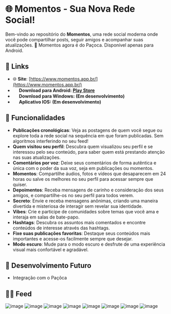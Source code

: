 # 🌐 **Momentos** - Sua Nova Rede Social!

Bem-vindo ao repositório do **Momentos**, uma rede social moderna onde você pode compartilhar posts, seguir amigos e acompanhar suas atualizações. 🚀 Momentos agora é do Paçoca.
Disponível apenas para Android.


## 🔗 **Links**
- 🌐 **Site**: [https://www.momentos.app.br/](https://www.momentos.app.br/)
- <img height="15px" src="https://cdn.jsdelivr.net/gh/devicons/devicon@latest/icons/android/android-original.svg" /> **Download para Android: [Play Store](https://play.google.com/store/apps/details?id=br.com.momentos)**
- <img height="15px" src="https://cdn.jsdelivr.net/gh/devicons/devicon@latest/icons/windows11/windows11-original.svg" />  **Download para Windows: (Em desenvolvimento)**
- <img height="15px" src="https://cdn.jsdelivr.net/gh/devicons/devicon@latest/icons/apple/apple-original.svg" /> **Aplicativo IOS: (Em desenvolvimento)**

## 📸 **Funcionalidades**
- **Publicações cronológicas**: Veja as postagens de quem você segue ou explore toda a rede social na sequência em que foram publicadas. Sem algoritmos interferindo no seu feed!
- **Quem visitou seu perfil**: Descubra quem visualizou seu perfil e se interessou pelo seu conteúdo, para saber quem está prestando atenção nas suas atualizações.
- **Comentários por voz**: Deixe seus comentários de forma autêntica e única com o poder da sua voz, seja em publicações ou momentos.
- **Momentos**: Compartilhe áudios, fotos e vídeos que desaparecem em 24 horas ou salve os melhores no seu perfil para acessar sempre que quiser.
- **Depoimentos**: Receba mensagens de carinho e consideração dos seus amigos, e compartilhe-os no seu perfil para todos verem.
- **Secreto**: Envie e receba mensagens anônimas, criando uma maneira divertida e misteriosa de interagir sem revelar sua identidade.
- **Vibes**: Crie e participe de comunidades sobre temas que você ama e interaja em salas de bate-papo.
- **Hashtags**: Descubra os assuntos mais comentados e encontre conteúdos de interesse através das hashtags.
- **Fixe suas publicações favoritas**: Destaque seus conteúdos mais importantes e acesse-os facilmente sempre que desejar.
- **Modo escuro**: Mude para o modo escuro e desfrute de uma experiência visual mais confortável e agradável.

## 🚧 **Desenvolvimento Futuro**

- Integração com o Paçõca

<!--
## 🚀 **Tecnologias Utilizadas**
- **Laravel**: Backend robusto e escalável.
- **PHP**: Implementação pura para algumas funcionalidades.
- **MySQL**: Banco de dados eficiente para armazenamento de informações.
- **JavaScript**: Interações dinâmicas no frontend.
- **Axios**: Para requisições HTTP no frontend.
-->

## 🧑‍💻 **Feed**

![image](https://github.com/user-attachments/assets/09618287-4c0a-4fd0-88f6-2f79d1baeb86)
![image](https://github.com/user-attachments/assets/225f031c-20fd-433e-8513-74d8c2dc4d7c)
![image](https://github.com/user-attachments/assets/396ee5c1-c5b4-4ce4-a974-209099800c65)
![image](https://github.com/user-attachments/assets/25c0cf60-2cc6-47a9-9484-9ae30d841617)
![image](https://github.com/user-attachments/assets/bb26b51b-16a4-4010-9038-43486ffea7b8)
![image](https://github.com/user-attachments/assets/b5998263-47d2-49db-b7a9-17b08c28c69d)
![image](https://github.com/user-attachments/assets/4f65de6c-7a88-4aab-af2e-c6cf6534a98a)
![image](https://github.com/user-attachments/assets/4a59d86a-337d-49bf-b5d0-54d99b8f9902)

